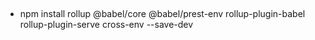 ##
- npm install rollup @babel/core @babel/prest-env rollup-plugin-babel rollup-plugin-serve cross-env --save-dev